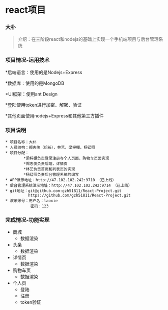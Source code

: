 # react项目


### 大朴

> 介绍：在三阶段react和nodejs的基础上实现一个手机端项目与后台管理系统

### 项目情况-运用技术

*后端语言：使用的是Nodejs+Express

*数据库：使用的是MongoDB

*UI框架：使用ant Design

*登陆使用token进行加密、解密、验证

*其他页面使用nodejs+Express和其他第三方插件



### 项目说明
    * 项目名称：大朴
    * 人员结构：郑志侠（组长），林艺，梁梓棚，杨锰照
    * 项目分配：
            *梁梓棚负责登录注册与个人页面，购物车页面实现
            *郑志侠负责后端，详情页
            *林艺负责首页和列表页的实现
            *杨锰照负责后台管理系统的编写
    * APP演示地址：http://47.102.102.242:9710 （已上线）
    * 后台管理系统演示地址：http://47.102.102.242:9714 （已上线）
    * git地址：git@github.com:gzh51811/React-Project.git
    		  https://github.com/gzh51811/React-Project.git
    * 演示账号：用户名：laoxie
               密码：123

### 完成情况-功能实现
* 商城
    * 数据渲染
* 头条
    * 数据渲染
* 详情页
    * 数据渲染
* 购物车页
    * 数据渲染
* 个人页
    * 登陆
    * 注册
    * token验证